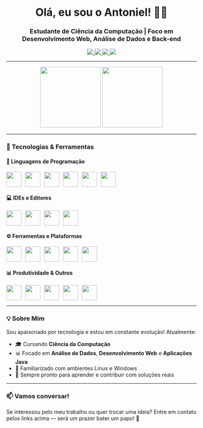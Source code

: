 <h1 align="center">Olá, eu sou o Antoniel! 👋🏻</h1>
<h3 align="center">Estudante de Ciência da Computação | Foco em Desenvolvimento Web, Análise de Dados e Back-end</h3>

<div align="center">
  <a href="https://www.linkedin.com/in/antoniel-bezerra-ti/" target="_blank">
    <img src="https://img.shields.io/badge/LinkedIn-0A66C2?style=for-the-badge&logo=linkedin&logoColor=white"/>
  </a>
  <a href="https://www.instagram.com/antoniel_silva12t/" target="_blank">
    <img src="https://img.shields.io/badge/Instagram-E4405F?style=for-the-badge&logo=instagram&logoColor=white"/>
  </a>
  <a href="mailto:antonielbezerrasilva10@gmail.com">
    <img src="https://img.shields.io/badge/Gmail-D14836?style=for-the-badge&logo=gmail&logoColor=white"/>
  </a>
  <a href="https://wa.me/5599984182844" target="_blank">
    <img src="https://img.shields.io/badge/WhatsApp-25D366?style=for-the-badge&logo=whatsapp&logoColor=white"/>
  </a>
</div>

---

<div align="center">
  <img height="160em" src="https://github-readme-stats.vercel.app/api?username=dev-antoniel&show_icons=true&theme=github_dark"/>
  <img height="160em" src="https://github-readme-stats.vercel.app/api/top-langs/?username=dev-antoniel&layout=compact&theme=github_dark"/>
</div>

---

### 🚀 Tecnologias & Ferramentas

#### 🧠 Linguagens de Programação
<div style="display: flex; gap: 10px;">
  <img src="https://cdn.jsdelivr.net/gh/devicons/devicon/icons/java/java-original.svg" height="40" width="40"/>
  <img src="https://cdn.jsdelivr.net/gh/devicons/devicon/icons/python/python-original.svg" height="40" width="40"/>
  <img src="https://cdn.jsdelivr.net/gh/devicons/devicon/icons/javascript/javascript-original.svg" height="40" width="40"/>
  <img src="https://cdn.jsdelivr.net/gh/devicons/devicon/icons/c/c-original.svg" height="40" width="40"/>
  <img src="https://cdn.jsdelivr.net/gh/devicons/devicon/icons/html5/html5-original.svg" height="40" width="40"/>
  <img src="https://cdn.jsdelivr.net/gh/devicons/devicon/icons/css3/css3-original.svg" height="40" width="40"/>
</div>

#### 💻 IDEs e Editores
<div style="display: flex; gap: 10px;">
  <img src="https://cdn.jsdelivr.net/gh/devicons/devicon/icons/intellij/intellij-original.svg" height="40" width="40"/>
  <img src="https://cdn.jsdelivr.net/gh/devicons/devicon/icons/eclipse/eclipse-original.svg" height="40" width="40"/>
  <img src="https://cdn.jsdelivr.net/gh/devicons/devicon/icons/vscode/vscode-original.svg" height="40" width="40"/>
  <img src="https://cdn.jsdelivr.net/gh/devicons/devicon/icons/pycharm/pycharm-original.svg" height="40" width="40"/>
</div>

#### ⚙️ Ferramentas e Plataformas
<div style="display: flex; gap: 10px;">
  <img src="https://cdn.jsdelivr.net/gh/devicons/devicon/icons/git/git-original.svg" height="40" width="40"/>
  <img src="https://cdn.jsdelivr.net/gh/devicons/devicon/icons/github/github-original.svg" height="40" width="40"/>
  <img src="https://cdn.jsdelivr.net/gh/devicons/devicon/icons/linux/linux-original.svg" height="40" width="40"/>
  <img src="https://cdn.jsdelivr.net/gh/devicons/devicon/icons/windows8/windows8-original.svg" height="40" width="40"/>
  <img src="https://cdn.jsdelivr.net/gh/devicons/devicon/icons/google/google-original.svg" height="40" width="40"/>
</div>

#### 📊 Produtividade & Outros
<div style="display: flex; gap: 10px;">
  <img src="https://img.icons8.com/color/48/microsoft-excel-2019--v1.png" height="40" width="40"/>
  <img src="https://img.icons8.com/color/48/microsoft-word-2019--v1.png" height="40" width="40"/>
  <img src="https://img.icons8.com/color/48/microsoft-powerpoint-2019--v1.png" height="40" width="40"/>
  <img src="https://img.icons8.com/ios-filled/50/notion.png" height="40" width="40"/>
  <img src="https://img.icons8.com/color/48/arduino.png" height="40" width="40"/>
</div>

---

### 💡 Sobre Mim

Sou apaixonado por tecnologia e estou em constante evolução! Atualmente:

- 🎓 Cursando **Ciência da Computação**
- 📊 Focado em **Análise de Dados**, **Desenvolvimento Web** e **Aplicações Java**
- 🧠 Familiarizado com ambientes Linux e Windows
- 🤝 Sempre pronto para aprender e contribuir com soluções reais

---

### 📫 Vamos conversar!

Se interessou pelo meu trabalho ou quer trocar uma ideia? Entre em contato pelos links acima — será um prazer bater um papo! 🚀
